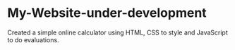 # My-Website-under-development
Created a simple online calculator using HTML, CSS to style and JavaScript to do evaluations.
